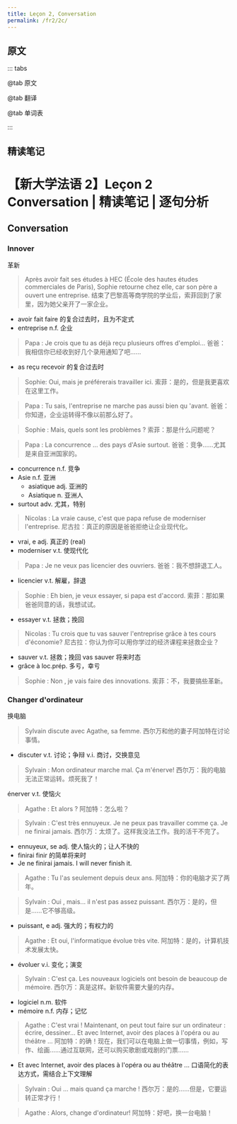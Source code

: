 ```yaml
---
title: Leçon 2, Conversation
permalink: /fr2/2c/
---
```


## 原文

::: tabs

@tab 原文

@tab 翻译

@tab 单词表

:::

## 精读笔记

# 【新大学法语 2】Leçon 2 Conversation | 精读笔记 | 逐句分析

## Conversation

### Innover

革新

> Après avoir fait ses études à HEC (École des hautes études commerciales de Paris), Sophie retourne chez elle, car son père a ouvert une entreprise.
> 结束了巴黎高等商学院的学业后，索菲回到了家里，因为她父亲开了一家企业。

- avoir fait
  faire 的复合过去时，且为不定式
- entreprise n.f. 企业

> Papa : Je crois que tu as déjà reçu plusieurs offres d'emploi…
> 爸爸：我相信你已经收到好几个录用通知了吧……

- as reçu
  recevoir 的复合过去时

> Sophie: Oui, mais je préférerais travailler ici.
> 索菲：是的，但是我更喜欢在这里工作。

> Papa : Tu sais, l'entreprise ne marche pas aussi bien qu 'avant.
> 爸爸：你知道，企业运转得不像以前那么好了。

> Sophie : Mais, quels sont les problèmes ?
> 索菲：那是什么问题呢？

> Papa : La concurrence ... des pays d'Asie surtout.
> 爸爸：竞争……尤其是来自亚洲国家的。

- concurrence n.f. 竞争
- Asie n.f. 亚洲
  - asiatique adj. 亚洲的
  - Asiatique n. 亚洲人
- surtout adv. 尤其，特别

> Nicolas : La vraie cause, c'est que papa refuse de moderniser l'entreprise.
> 尼古拉：真正的原因是爸爸拒绝让企业现代化。

- vrai, e adj. 真正的 (real)
- moderniser v.t. 使现代化

> Papa : Je ne veux pas licencier des ouvriers.
> 爸爸：我不想辞退工人。

- licencier v.t. 解雇，辞退

> Sophie : Eh bien, je veux essayer, si papa est d'accord.
> 索菲：那如果爸爸同意的话，我想试试。

- essayer v.t. 拯救；挽回

> Nicolas : Tu crois que tu vas sauver l'entreprise grâce à tes cours d'économie?
> 尼古拉：你认为你可以用你学过的经济课程来拯救企业？

- sauver v.t. 拯救；挽回
  vas sauver 将来时态
- grâce à loc.prép. 多亏，幸亏

> Sophie : Non , je vais faire des innovations.
> 索菲：不，我要搞些革新。

### Changer d'ordinateur

换电脑

> Sylvain discute avec Agathe, sa femme.
> 西尔万和他的妻子阿加特在讨论事情。

- discuter
  v.t. 讨论；争辩
  v.i. 商讨，交换意见

> Sylvain : Mon ordinateur marche mal. Ça m'énerve!
> 西尔万：我的电脑无法正常运转。烦死我了！

énerver v.t. 使恼火

> Agathe : Et alors ?
> 阿加特：怎么啦？

> Sylvain : C'est très ennuyeux. Je ne peux pas travailler comme ça. Je ne finirai jamais.
> 西尔万：太烦了。这样我没法工作。我的活干不完了。

- ennuyeux, se adj. 使人恼火的；让人不快的
- finirai
  finir 的简单将来时
- Je ne finirai jamais.
  I will never finish it.

> Agathe : Tu l'as seulement depuis deux ans.
> 阿加特：你的电脑才买了两年。

> Sylvain : Oui , mais... il n'est pas assez puissant.
> 西尔万：是的，但是……它不够高级。

- puissant, e adj. 强大的；有权力的

> Agathe : Et oui, l'informatique évolue très vite.
> 阿加特：是的，计算机技术发展太快。

- évoluer v.i. 变化；演变

> Sylvain : C'est ça. Les nouveaux logiciels ont besoin de beaucoup de mémoire.
> 西尔万：真是这样。新软件需要大量的内存。

- logiciel n.m. 软件
- mémoire n.f. 内存；记忆

> Agathe : C'est vrai ! Maintenant, on peut tout faire sur un ordinateur : écrire, dessiner... Et avec Internet, avoir des places à l'opéra ou au théâtre ...
> 阿加特：的确！现在，我们可以在电脑上做一切事情，例如，写作、绘画……通过互联网，还可以购买歌剧或戏剧的门票……

- Et avec Internet, avoir des places à l'opéra ou au théâtre ...
  口语简化的表达方式，需结合上下文理解

> Sylvain : Oui ... mais quand ça marche !
> 西尔万：是的……但是，它要运转正常才行！

> Agathe : Alors, change d'ordinateur!
> 阿加特：好吧，换一台电脑！
